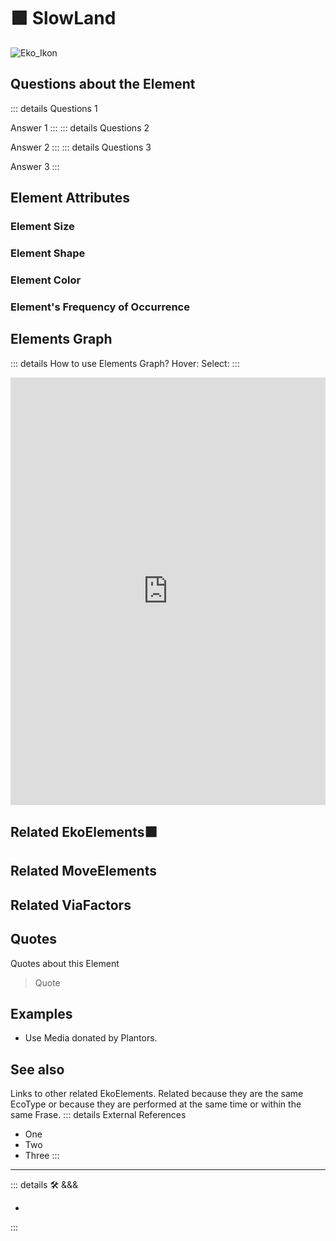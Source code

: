 # 🟩  <eko>SlowLand</eko>

![Eko_Ikon](/Eko/Eko_Ikon.png)

## Questions about the Element

::: details Questions 1

Answer 1
:::
::: details Questions 2

Answer 2
:::
::: details Questions 3

Answer 3
:::

## Element Attributes

### Element Size

### Element Shape

### Element Color

### Element's Frequency of Occurrence

## Elements Graph

::: details How to use Elements Graph?
Hover:
Select:
:::

<iframe
    width="100%"
    height="684"
    frameborder="0"
    src="https://observablehq.com/embed/@d3/force-directed-graph/2?cells=chart"
></iframe>

## Related <eko>EkoElements</eko>🟩

## Related <move>MoveElements</move>

## Related <via>ViaFactors</via>

## Quotes

Quotes about this Element

> Quote

## Examples

- Use Media donated by Plantors.

## See also

Links to other related EkoElements. Related because they are the same EcoType or because they are performed at the same time or within the same Frase.
::: details External References

- One
- Two
- Three
:::

---

<!-- =================================================== -->
<!-- =================================================== -->
<!-- =================================================== -->
<!-- =================================================== -->
<!-- =================================================== -->
::: details 🛠 <dev>&&&</dev>

-

:::
